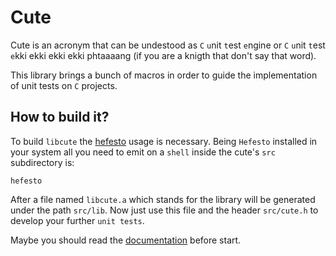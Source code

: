 # Cute

Cute is an acronym that can be undestood as ``C`` ``u``nit ``t``est ``e``ngine or
``C`` ``u``nit ``t``est ``e``kki ekki ekki ekki phtaaaang (if you are a knigth that don't say that word).

This library brings a bunch of macros in order to guide the implementation of unit tests on ``C`` projects.

## How to build it?

To build ``libcute`` the [hefesto](https://github.com/rafael-santiago/hefesto.git) usage is necessary. Being
``Hefesto`` installed in your system all you need to emit on a ``shell`` inside the cute's ``src`` subdirectory is:

``hefesto``

After a file named ``libcute.a`` which stands for the library will be generated under the path ``src/lib``.
Now just use this file and the header ``src/cute.h`` to develop your further ``unit tests``.

Maybe you should read the [documentation](https://github.com/rafael-santiago/cute/blob/master/doc/README.md) before start.
